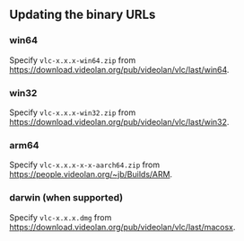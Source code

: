 ## Updating the binary URLs

### win64

Specify `vlc-x.x.x-win64.zip` from https://download.videolan.org/pub/videolan/vlc/last/win64.

### win32

Specify `vlc-x.x.x-win32.zip` from https://download.videolan.org/pub/videolan/vlc/last/win32.

### arm64

Specify `vlc-x.x.x-x-x-aarch64.zip` from https://people.videolan.org/~jb/Builds/ARM.

### darwin (when supported)

Specify `vlc-x.x.x.dmg` from https://download.videolan.org/pub/videolan/vlc/last/macosx.
